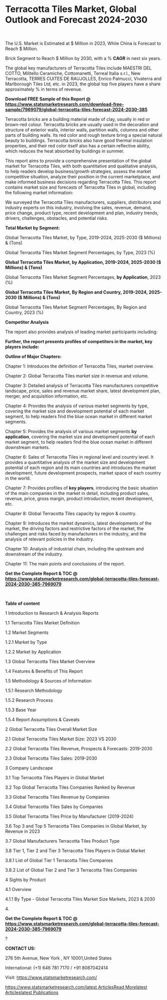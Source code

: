 <h1>Terracotta Tiles Market, Global Outlook and Forecast 2024-2030</h1><br/><p>The U.S. Market is Estimated at $ Million in 2023, While China is Forecast to Reach $ Million.</p>
 
 
 
 <p>Brick Segment to Reach $ Million by 2030, with a % <strong>CAGR</strong> in next six years.</p>
 
 
 
 <p>The global key manufacturers of Terracotta Tiles include MAESTRI DEL COTTO, Militello Ceramiche, Cottomanetti, Terreal Italia s.r.l., New Terracotta, TERRES CUITES DE RAUJOLLES, Enrico Palmucci, Vivaterra and Marlborough Tiles Ltd, etc. in 2023, the global top five players have a share approximately % in terms of revenue.</p>
 
 
 
 <p><strong>Download FREE Sample of this Report @ <a href="https://www.statsmarketresearch.com/download-free-sample/7969079/global-terracotta-tiles-forecast-2024-2030-385">https://www.statsmarketresearch.com/download-free-sample/7969079/global-terracotta-tiles-forecast-2024-2030-385</a></strong></p>
 
 
 
 <p>Terracotta bricks are a building material made of clay, usually in red or brown-red colour. Terracotta bricks are usually used in the decoration and structure of exterior walls, interior walls, partition walls, columns and other parts of building walls. Its red color and rough texture bring a special natural beauty to buildings. Terracotta bricks also have good thermal insulation properties, and their red color itself also has a certain reflective ability, which reduces the heat absorbed by buildings in summer.</p>
 
 
 
 <p>This report aims to provide a comprehensive presentation of the global market for Terracotta Tiles, with both quantitative and qualitative analysis, to help readers develop business/growth strategies, assess the market competitive situation, analyze their position in the current marketplace, and make informed business decisions regarding Terracotta Tiles. This report contains market size and forecasts of Terracotta Tiles in global, including the following market information:</p>
 
 
 
 <p>We surveyed the Terracotta Tiles manufacturers, suppliers, distributors and industry experts on this industry, involving the sales, revenue, demand, price change, product type, recent development and plan, industry trends, drivers, challenges, obstacles, and potential risks.</p>
 
 
 
 <p><strong>Total Market by Segment:</strong></p>
 
 
 
 <p>Global Terracotta Tiles Market, by Type, 2019-2024, 2025-2030 ($ Millions) & (Tons)</p>
 
 
 
 <p>Global Terracotta Tiles Market Segment Percentages, by Type, 2023 (%)</p>
 
 
 
 <p><strong>Global Terracotta Tiles Market, <strong>by Application</strong>, 2019-2024, 2025-2030 ($ Millions) & (Tons)</strong></p>
 
 
 
 <p>Global Terracotta Tiles Market Segment Percentages, <strong>by Application</strong>, 2023 (%)</p>
 
 
 
 <p><strong>Global Terracotta Tiles Market, By Region and Country, 2019-2024, 2025-2030 ($ Millions) & (Tons)</strong></p>
 
 
 
 <p>Global Terracotta Tiles Market Segment Percentages, By Region and Country, 2023 (%)</p>
 
 
 
 <p><strong>Competitor Analysis</strong></p>
 
 
 
 <p>The report also provides analysis of leading market participants including:</p>
 
 
 
 <p><strong>Further, the report presents profiles of competitors in the market, <strong>key players</strong> include:</strong></p>
 
 
 
 <p><strong>Outline of Major Chapters:</strong></p>
 
 
 
 <p>Chapter 1: Introduces the definition of Terracotta Tiles, market overview.</p>
 
 
 
 <p>Chapter 2: Global Terracotta Tiles market size in revenue and volume.</p>
 
 
 
 <p>Chapter 3: Detailed analysis of Terracotta Tiles manufacturers competitive landscape, price, sales and revenue market share, latest development plan, merger, and acquisition information, etc.</p>
 
 
 
 <p>Chapter 4: Provides the analysis of various market segments by type, covering the market size and development potential of each market segment, to help readers find the blue ocean market in different market segments.</p>
 
 
 
 <p>Chapter 5: Provides the analysis of various market segments <strong>by application</strong>, covering the market size and development potential of each market segment, to help readers find the blue ocean market in different downstream markets.</p>
 
 
 
 <p>Chapter 6: Sales of Terracotta Tiles in regional level and country level. It provides a quantitative analysis of the market size and development potential of each region and its main countries and introduces the market development, future development prospects, market space of each country in the world.</p>
 
 
 
 <p>Chapter 7: Provides profiles of <strong>key players</strong>, introducing the basic situation of the main companies in the market in detail, including product sales, revenue, price, gross margin, product introduction, recent development, etc.</p>
 
 
 
 <p>Chapter 8: Global Terracotta Tiles capacity by region & country.</p>
 
 
 
 <p>Chapter 9: Introduces the market dynamics, latest developments of the market, the driving factors and restrictive factors of the market, the challenges and risks faced by manufacturers in the industry, and the analysis of relevant policies in the industry.</p>
 
 
 
 <p>Chapter 10: Analysis of industrial chain, including the upstream and downstream of the industry.</p>
 
 
 
 <p>Chapter 11: The main points and conclusions of the report.</p>
 
 
 
 <div><b>Get the Complete Report & TOC @ <a href="https://www.statsmarketresearch.com/global-terracotta-tiles-forecast-2024-2030-385-7969079">https://www.statsmarketresearch.com/global-terracotta-tiles-forecast-2024-2030-385-7969079</a></b></div>
 
 
 
 <p><br />
 
 <b>Table of content</b></p>
 
 
 
 <p>1 Introduction to Research & Analysis Reports<br />
 
 1.1 Terracotta Tiles Market Definition<br />
 
 1.2 Market Segments<br />
 
 1.2.1 Market by Type<br />
 
 1.2.2 Market by Application<br />
 
 1.3 Global Terracotta Tiles Market Overview<br />
 
 1.4 Features & Benefits of This Report<br />
 
 1.5 Methodology & Sources of Information<br />
 
 1.5.1 Research Methodology<br />
 
 1.5.2 Research Process<br />
 
 1.5.3 Base Year<br />
 
 1.5.4 Report Assumptions & Caveats<br />
 
 2 Global Terracotta Tiles Overall Market Size<br />
 
 2.1 Global Terracotta Tiles Market Size: 2023 VS 2030<br />
 
 2.2 Global Terracotta Tiles Revenue, Prospects & Forecasts: 2019-2030<br />
 
 2.3 Global Terracotta Tiles Sales: 2019-2030<br />
 
 3 Company Landscape<br />
 
 3.1 Top Terracotta Tiles Players in Global Market<br />
 
 3.2 Top Global Terracotta Tiles Companies Ranked by Revenue<br />
 
 3.3 Global Terracotta Tiles Revenue by Companies<br />
 
 3.4 Global Terracotta Tiles Sales by Companies<br />
 
 3.5 Global Terracotta Tiles Price by Manufacturer (2019-2024)<br />
 
 3.6 Top 3 and Top 5 Terracotta Tiles Companies in Global Market, by Revenue in 2023<br />
 
 3.7 Global Manufacturers Terracotta Tiles Product Type<br />
 
 3.8 Tier 1, Tier 2 and Tier 3 Terracotta Tiles Players in Global Market<br />
 
 3.8.1 List of Global Tier 1 Terracotta Tiles Companies<br />
 
 3.8.2 List of Global Tier 2 and Tier 3 Terracotta Tiles Companies<br />
 
 4 Sights by Product<br />
 
 4.1 Overview<br />
 
 4.1.1 By Type - Global Terracotta Tiles Market Size Markets, 2023 & 2030<br />
 
 4.</p>
 
 
 
 <div><b>Get the Complete Report & TOC @ <a href="https://www.statsmarketresearch.com/global-terracotta-tiles-forecast-2024-2030-385-7969079">https://www.statsmarketresearch.com/global-terracotta-tiles-forecast-2024-2030-385-7969079</a></b></div>
 
 
 
 <p>? </p>
 
 
 
 <p><b>CONTACT US:</b><br />
 
 276 5th Avenue, New York , NY 10001,United States<br />
 
 International: (+1) 646 781 7170 / +91 8087042414<br />
 
 Visit: <a href="https://www.statsmarketresearch.com/">https://www.statsmarketresearch.com/</a><br />
 
 <a href="https://gyeongbokgung.com">https://www.statsmarketresearch.com/</a><a href="https://hallyeomaritime.com">latest Articles</a><a href="https://jingwansa.com">Read More</a><a href="https://nguoiviet.jp/">latest Articles</a><a href="https://www.intelmarketresearch.com/">latest Publications</a></p>